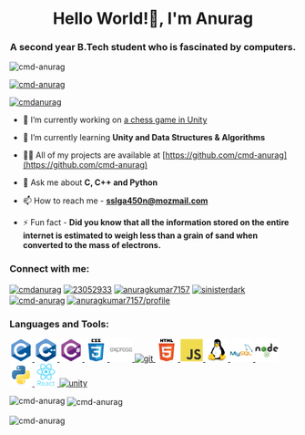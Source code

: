 <h1 align="center">Hello World!👋, I'm Anurag</h1>
<h3 align="center">A second year B.Tech student who is fascinated by computers.</h3>

<p align="left"> <img src="https://komarev.com/ghpvc/?username=cmd-anurag&label=Profile%20views&color=008000&style=flat" alt="cmd-anurag" /> </p>

<p align="left"> <a href="https://github.com/ryo-ma/github-profile-trophy"><img src="https://github-profile-trophy.vercel.app/?username=cmd-anurag" alt="cmd-anurag" /></a> </p>

<p align="left"> <a href="https://twitter.com/cmdanurag" target="blank"><img src="https://img.shields.io/twitter/follow/cmdanurag?logo=twitter&style=for-the-badge" alt="cmdanurag" /></a> </p>

- 🔭 I’m currently working on [a chess game in Unity](https://github.com/cmd-anurag/chess)

- 🌱 I’m currently learning **Unity and Data Structures & Algorithms**

- 👨‍💻 All of my projects are available at [https://github.com/cmd-anurag](https://github.com/cmd-anurag)

- 💬 Ask me about **C, C++ and Python**

- 📫 How to reach me - **sslga450n@mozmail.com**

- ⚡ Fun fact - **Did you know that all the information stored on the entire internet is estimated to weigh less than a grain of sand when converted to the mass of electrons.**

<h3 align="left">Connect with me:</h3>
<p align="left">
<a href="https://twitter.com/cmdanurag" target="blank"><img align="center" src="https://raw.githubusercontent.com/rahuldkjain/github-profile-readme-generator/master/src/images/icons/Social/twitter.svg" alt="cmdanurag" height="30" width="40" /></a>
<a href="https://stackoverflow.com/users/23052933" target="blank"><img align="center" src="https://raw.githubusercontent.com/rahuldkjain/github-profile-readme-generator/master/src/images/icons/Social/stack-overflow.svg" alt="23052933" height="30" width="40" /></a>
<a href="https://www.hackerrank.com/anuragkumar7157" target="blank"><img align="center" src="https://raw.githubusercontent.com/rahuldkjain/github-profile-readme-generator/master/src/images/icons/Social/hackerrank.svg" alt="anuragkumar7157" height="30" width="40" /></a>
<a href="https://codeforces.com/profile/sinisterdark" target="blank"><img align="center" src="https://raw.githubusercontent.com/rahuldkjain/github-profile-readme-generator/master/src/images/icons/Social/codeforces.svg" alt="sinisterdark" height="30" width="40" /></a>
<a href="https://www.leetcode.com/cmd-anurag" target="blank"><img align="center" src="https://raw.githubusercontent.com/rahuldkjain/github-profile-readme-generator/master/src/images/icons/Social/leet-code.svg" alt="cmd-anurag" height="30" width="40" /></a>
<a href="https://auth.geeksforgeeks.org/user/anuragkumar7157/profile" target="blank"><img align="center" src="https://raw.githubusercontent.com/rahuldkjain/github-profile-readme-generator/master/src/images/icons/Social/geeks-for-geeks.svg" alt="anuragkumar7157/profile" height="30" width="40" /></a>
</p>

<h3 align="left">Languages and Tools:</h3>
<p align="left"> <a href="https://www.cprogramming.com/" target="_blank" rel="noreferrer"> <img src="https://raw.githubusercontent.com/devicons/devicon/master/icons/c/c-original.svg" alt="c" width="40" height="40"/> </a> <a href="https://www.w3schools.com/cpp/" target="_blank" rel="noreferrer"> <img src="https://raw.githubusercontent.com/devicons/devicon/master/icons/cplusplus/cplusplus-original.svg" alt="cplusplus" width="40" height="40"/> </a> <a href="https://www.w3schools.com/cs/" target="_blank" rel="noreferrer"> <img src="https://raw.githubusercontent.com/devicons/devicon/master/icons/csharp/csharp-original.svg" alt="csharp" width="40" height="40"/> </a> <a href="https://www.w3schools.com/css/" target="_blank" rel="noreferrer"> <img src="https://raw.githubusercontent.com/devicons/devicon/master/icons/css3/css3-original-wordmark.svg" alt="css3" width="40" height="40"/> </a> <a href="https://expressjs.com" target="_blank" rel="noreferrer"> <img src="https://raw.githubusercontent.com/devicons/devicon/master/icons/express/express-original-wordmark.svg" alt="express" width="40" height="40"/> </a> <a href="https://git-scm.com/" target="_blank" rel="noreferrer"> <img src="https://www.vectorlogo.zone/logos/git-scm/git-scm-icon.svg" alt="git" width="40" height="40"/> </a> <a href="https://www.w3.org/html/" target="_blank" rel="noreferrer"> <img src="https://raw.githubusercontent.com/devicons/devicon/master/icons/html5/html5-original-wordmark.svg" alt="html5" width="40" height="40"/> </a> <a href="https://developer.mozilla.org/en-US/docs/Web/JavaScript" target="_blank" rel="noreferrer"> <img src="https://raw.githubusercontent.com/devicons/devicon/master/icons/javascript/javascript-original.svg" alt="javascript" width="40" height="40"/> </a> <a href="https://www.linux.org/" target="_blank" rel="noreferrer"> <img src="https://raw.githubusercontent.com/devicons/devicon/master/icons/linux/linux-original.svg" alt="linux" width="40" height="40"/> </a> <a href="https://www.mysql.com/" target="_blank" rel="noreferrer"> <img src="https://raw.githubusercontent.com/devicons/devicon/master/icons/mysql/mysql-original-wordmark.svg" alt="mysql" width="40" height="40"/> </a> <a href="https://nodejs.org" target="_blank" rel="noreferrer"> <img src="https://raw.githubusercontent.com/devicons/devicon/master/icons/nodejs/nodejs-original-wordmark.svg" alt="nodejs" width="40" height="40"/> </a> <a href="https://www.python.org" target="_blank" rel="noreferrer"> <img src="https://raw.githubusercontent.com/devicons/devicon/master/icons/python/python-original.svg" alt="python" width="40" height="40"/> </a> <a href="https://reactjs.org/" target="_blank" rel="noreferrer"> <img src="https://raw.githubusercontent.com/devicons/devicon/master/icons/react/react-original-wordmark.svg" alt="react" width="40" height="40"/> </a> <a href="https://unity.com/" target="_blank" rel="noreferrer"> <img src="https://www.vectorlogo.zone/logos/unity3d/unity3d-icon.svg" alt="unity" width="40" height="40"/> </a> </p>

<p><img align="left" src="https://github-readme-stats.vercel.app/api/top-langs?username=cmd-anurag&show_icons=true&theme=dark&locale=en&layout=compact" alt="cmd-anurag" /></p>

<p>&nbsp;<img align="center" src="https://github-readme-stats.vercel.app/api?username=cmd-anurag&show_icons=true&theme=dark&hide_border=true&locale=en" alt="cmd-anurag" /></p>

<p><img align="center" src="https://github-readme-streak-stats.herokuapp.com/?user=cmd-anurag&theme=dark" alt="cmd-anurag" /></p>

